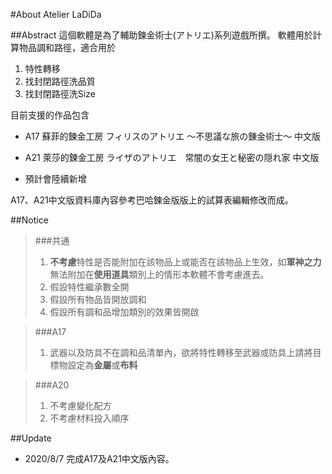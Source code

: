 #About Atelier LaDiDa

##Abstract
這個軟體是為了輔助鍊金術士(アトリエ)系列遊戲所撰。
軟體用於計算物品調和路徑，適合用於

1. 特性轉移
1. 找封閉路徑洗品質
1. 找封閉路徑洗Size

目前支援的作品包含

 * A17 蘇菲的鍊金工房 フィリスのアトリエ ～不思議な旅の錬金術士～ 中文版
 * A21 萊莎的鍊金工房 ライザのアトリエ　常闇の女王と秘密の隠れ家 中文版

* 預計會陸續新增

A17、A21中文版資料庫內容參考巴哈鍊金版版上的試算表編輯修改而成。

##Notice
>###共通
> 1.    **不考慮**特性是否能附加在該物品上或能否在該物品上生效，如**軍神之力**無法附加在**使用道具**類別上的情形本軟體不會考慮進去。
> 1.    假設特性繼承數全開
> 1.    假設所有物品皆開放調和
> 1.    假設所有調和品增加類別的效果皆開啟

>###A17
>1.    武器以及防具不在調和品清單內，欲將特性轉移至武器或防具上請將目標物設定為**金屬**或**布料**

>###A20
>1.    不考慮變化配方
>1.    不考慮材料投入順序

##Update
* 2020/8/7 完成A17及A21中文版內容。